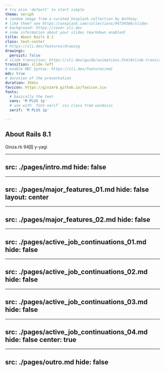 ```yaml
---
# try also 'default' to start simple
theme: seriph
# random image from a curated Unsplash collection by Anthony
# like them? see https://unsplash.com/collections/94734566/slidev
# background: https://cover.sli.dev
# some information about your slides (markdown enabled)
title: About Rails 8.1
class: text-center
# https://sli.dev/features/drawing
drawings:
  persist: false
# slide transition: https://sli.dev/guide/animations.html#slide-transitions
transition: slide-left
# enable MDC Syntax: https://sli.dev/features/mdc
mdc: true
# duration of the presentation
duration: 35min
favicon: https://ginzarb.github.io/favicon.ico
fonts:
  # basically the text
  sans: 'M PLUS 1p'
  # use with `font-serif` css class from windicss
  serif: 'M PLUS 1p'

---
```

## About Rails 8.1

Ginza.rb 94回
y-yagi

---
src: ./pages/intro.md
hide: false
---

---
src: ./pages/major_features_01.md
hide: false
layout: center
---

---
src: ./pages/major_features_02.md
hide: false
---

---
src: ./pages/active_job_continuations_01.md
hide: false
---

---
src: ./pages/active_job_continuations_02.md
hide: false
---

---
src: ./pages/active_job_continuations_03.md
hide: false
---

---
src: ./pages/active_job_continuations_04.md
hide: false
center: true
---

---
src: ./pages/outro.md
hide: false
---

